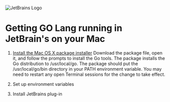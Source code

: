 ![][image-1]
# Getting GO Lang running in JetBrain's on your Mac

1. [Install the Mac OS X package installer][1] Download the package file, open it, and follow the prompts to install the Go tools. The package installs the Go distribution to /usr/local/go. The package should put the /usr/local/go/bin directory in your PATH environment variable. You may need to restart any open Terminal sessions for the change to take effect.

2. Set up environment variables

3. Install JetBrains plug-in

[1]:	https://golang.org/dl/

[image-1]:	logoJB.png "JetBrains Logo"